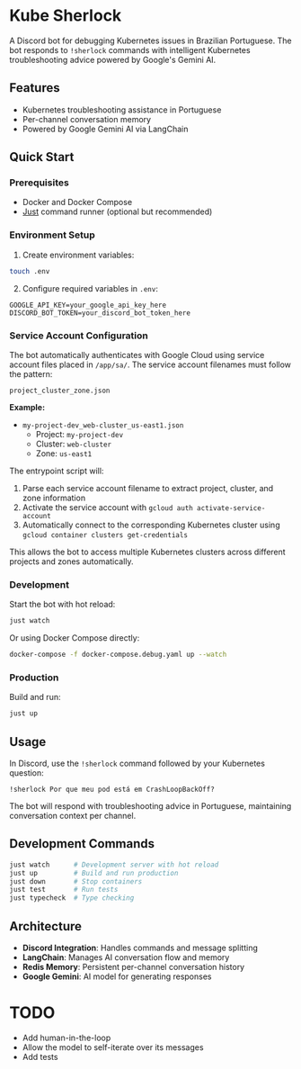 # Kube Sherlock

A Discord bot for debugging Kubernetes issues in Brazilian Portuguese. The bot responds to `!sherlock` commands with intelligent Kubernetes troubleshooting advice powered by Google's Gemini AI.

## Features

- Kubernetes troubleshooting assistance in Portuguese
- Per-channel conversation memory
- Powered by Google Gemini AI via LangChain

## Quick Start

### Prerequisites

- Docker and Docker Compose
- [Just](https://github.com/casey/just) command runner (optional but recommended)

### Environment Setup

1. Create environment variables:

```bash
touch .env
```

2. Configure required variables in `.env`:

```env
GOOGLE_API_KEY=your_google_api_key_here
DISCORD_BOT_TOKEN=your_discord_bot_token_here
```

### Service Account Configuration

The bot automatically authenticates with Google Cloud using service account files placed in `/app/sa/`. The service account filenames must follow the pattern:

```
project_cluster_zone.json
```

**Example:**

- `my-project-dev_web-cluster_us-east1.json`
  - Project: `my-project-dev`
  - Cluster: `web-cluster`
  - Zone: `us-east1`

The entrypoint script will:

1. Parse each service account filename to extract project, cluster, and zone information
2. Activate the service account with `gcloud auth activate-service-account`
3. Automatically connect to the corresponding Kubernetes cluster using `gcloud container clusters get-credentials`

This allows the bot to access multiple Kubernetes clusters across different projects and zones automatically.

### Development

Start the bot with hot reload:

```bash
just watch
```

Or using Docker Compose directly:

```bash
docker-compose -f docker-compose.debug.yaml up --watch
```

### Production

Build and run:

```bash
just up
```

## Usage

In Discord, use the `!sherlock` command followed by your Kubernetes question:

```
!sherlock Por que meu pod está em CrashLoopBackOff?
```

The bot will respond with troubleshooting advice in Portuguese, maintaining conversation context per channel.

## Development Commands

```bash
just watch      # Development server with hot reload
just up         # Build and run production
just down       # Stop containers
just test       # Run tests
just typecheck  # Type checking
```

## Architecture

- **Discord Integration**: Handles commands and message splitting
- **LangChain**: Manages AI conversation flow and memory
- **Redis Memory**: Persistent per-channel conversation history
- **Google Gemini**: AI model for generating responses

# TODO

- Add human-in-the-loop
- Allow the model to self-iterate over its messages
- Add tests
